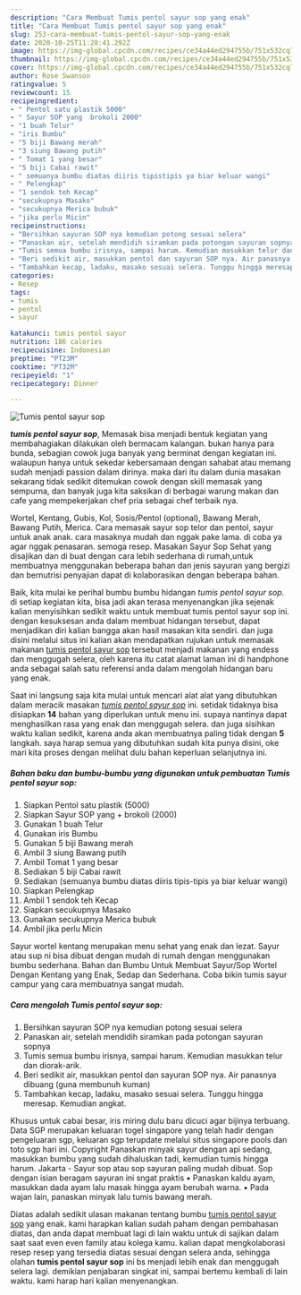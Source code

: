 ```yaml
---
description: "Cara Membuat Tumis pentol sayur sop yang enak"
title: "Cara Membuat Tumis pentol sayur sop yang enak"
slug: 253-cara-membuat-tumis-pentol-sayur-sop-yang-enak
date: 2020-10-25T11:28:41.292Z
image: https://img-global.cpcdn.com/recipes/ce34a44ed294755b/751x532cq70/tumis-pentol-sayur-sop-foto-resep-utama.jpg
thumbnail: https://img-global.cpcdn.com/recipes/ce34a44ed294755b/751x532cq70/tumis-pentol-sayur-sop-foto-resep-utama.jpg
cover: https://img-global.cpcdn.com/recipes/ce34a44ed294755b/751x532cq70/tumis-pentol-sayur-sop-foto-resep-utama.jpg
author: Rose Swanson
ratingvalue: 5
reviewcount: 15
recipeingredient:
- " Pentol satu plastik 5000"
- " Sayur SOP yang  brokoli 2000"
- "1 buah Telur"
- "iris Bumbu"
- "5 biji Bawang merah"
- "3 siung Bawang putih"
- " Tomat 1 yang besar"
- "5 biji Cabai rawit"
- " semuanya bumbu diatas diiris tipistipis ya biar keluar wangi"
- " Pelengkap"
- "1 sendok teh Kecap"
- "secukupnya Masako"
- "secukupnya Merica bubuk"
- "jika perlu Micin"
recipeinstructions:
- "Bersihkan sayuran SOP nya kemudian potong sesuai selera"
- "Panaskan air, setelah mendidih siramkan pada potongan sayuran sopnya"
- "Tumis semua bumbu irisnya, sampai harum. Kemudian masukkan telur dan diorak-arik."
- "Beri sedikit air, masukkan pentol dan sayuran SOP nya. Air panasnya dibuang (guna membunuh kuman)"
- "Tambahkan kecap, ladaku, masako sesuai selera. Tunggu hingga meresap. Kemudian angkat."
categories:
- Resep
tags:
- tumis
- pentol
- sayur

katakunci: tumis pentol sayur 
nutrition: 186 calories
recipecuisine: Indonesian
preptime: "PT23M"
cooktime: "PT32M"
recipeyield: "1"
recipecategory: Dinner

---
```



![Tumis pentol sayur sop](https://img-global.cpcdn.com/recipes/ce34a44ed294755b/751x532cq70/tumis-pentol-sayur-sop-foto-resep-utama.jpg)

<b><i>tumis pentol sayur sop</i></b>, Memasak bisa menjadi bentuk kegiatan yang membahagiakan dilakukan oleh bermacam kalangan. bukan hanya para bunda, sebagian cowok juga banyak yang berminat dengan kegiatan ini. walaupun hanya untuk sekedar kebersamaan dengan sahabat atau memang sudah menjadi passion dalam dirinya. maka dari itu dalam dunia masakan sekarang tidak sedikit ditemukan cowok dengan skill memasak yang sempurna, dan banyak juga kita saksikan di berbagai warung makan dan cafe yang mempekerjakan chef pria sebagai chef terbaik nya.

Wortel, Kentang, Gubis, Kol, Sosis/Pentol (optional), Bawang Merah, Bawang Putih, Merica. Cara memasak sayur sop telor dan pentol, sayur untuk anak anak. cara masaknya mudah dan nggak pake lama. di coba ya agar nggak penasaran. semoga resep. Masakan Sayur Sop Sehat yang disajikan dan di buat dengan cara lebih sederhana di rumah,untuk membuatnya menggunakan beberapa bahan dan jenis sayuran yang bergizi dan bernutrisi penyajian dapat di kolaborasikan dengan beberapa bahan.

Baik, kita mulai ke perihal bumbu bumbu hidangan <i>tumis pentol sayur sop</i>. di setiap kegiatan kita, bisa jadi akan terasa menyenangkan jika sejenak kalian menyisihkan sedikit waktu untuk membuat tumis pentol sayur sop ini. dengan kesuksesan anda dalam membuat hidangan tersebut, dapat menjadikan diri kalian bangga akan hasil masakan kita sendiri. dan juga disini melalui situs ini kalian akan mendapatkan rujukan untuk memasak makanan <u>tumis pentol sayur sop</u> tersebut menjadi makanan yang endess dan menggugah selera, oleh karena itu catat alamat laman ini di handphone anda sebagai salah satu referensi anda dalam mengolah hidangan baru yang enak.


Saat ini langsung saja kita mulai untuk mencari alat alat yang dibutuhkan dalam meracik masakan <u><i>tumis pentol sayur sop</i></u> ini. setidak tidaknya bisa disiapkan <b>14</b> bahan yang diperlukan untuk menu ini. supaya nantinya dapat menghasilkan rasa yang enak dan menggugah selera. dan juga sisihkan waktu kalian sedikit, karena anda akan membuatnya paling tidak dengan <b>5</b> langkah. saya harap semua yang dibutuhkan sudah kita punya disini, oke mari kita proses dengan melihat dulu bahan keperluan selanjutnya ini.

<!--inarticleads1-->

##### Bahan baku dan bumbu-bumbu yang digunakan untuk pembuatan Tumis pentol sayur sop:

1. Siapkan  Pentol satu plastik (5000)
1. Siapkan  Sayur SOP yang + brokoli (2000)
1. Gunakan 1 buah Telur
1. Gunakan iris Bumbu
1. Gunakan 5 biji Bawang merah
1. Ambil 3 siung Bawang putih
1. Ambil  Tomat 1 yang besar
1. Sediakan 5 biji Cabai rawit
1. Sediakan  (semuanya bumbu diatas diiris tipis-tipis ya biar keluar wangi)
1. Siapkan  Pelengkap
1. Ambil 1 sendok teh Kecap
1. Siapkan secukupnya Masako
1. Gunakan secukupnya Merica bubuk
1. Ambil jika perlu Micin


Sayur wortel kentang merupakan menu sehat yang enak dan lezat. Sayur atau sup ni bisa dibuat dengan mudah di rumah dengan menggunakan bumbu sederhana. Bahan dan Bumbu Untuk Membuat Sayur/Sop Wortel Dengan Kentang yang Enak, Sedap dan Sederhana. Coba bikin tumis sayur campur yang cara membuatnya sangat mudah. 

<!--inarticleads2-->

##### Cara mengolah Tumis pentol sayur sop:

1. Bersihkan sayuran SOP nya kemudian potong sesuai selera
1. Panaskan air, setelah mendidih siramkan pada potongan sayuran sopnya
1. Tumis semua bumbu irisnya, sampai harum. Kemudian masukkan telur dan diorak-arik.
1. Beri sedikit air, masukkan pentol dan sayuran SOP nya. Air panasnya dibuang (guna membunuh kuman)
1. Tambahkan kecap, ladaku, masako sesuai selera. Tunggu hingga meresap. Kemudian angkat.


Khusus untuk cabai besar, iris miring dulu baru dicuci agar bijinya terbuang. Data SGP merupakan keluaran togel singapore yang telah hadir dengan pengeluaran sgp, keluaran sgp terupdate melalui situs singapore pools dan toto sgp hari ini. Copyright Panaskan minyak sayur dengan api sedang, masukkan bumbu yang sudah dihaluskan tadi, kemudian tumis hingga harum. Jakarta - Sayur sop atau sop sayuran paling mudah dibuat. Sop dengan isian beragam sayuran ini sngat praktis ▪ Panaskan kaldu ayam, masukkan dada ayam lalu masak hingga ayam berubah warna. ▪ Pada wajan lain, panaskan minyak lalu tumis bawang merah. 

Diatas adalah sedikit ulasan makanan tentang bumbu <u>tumis pentol sayur sop</u> yang enak. kami harapkan kalian sudah paham dengan pembahasan diatas, dan anda dapat membuat lagi di lain waktu untuk di sajikan dalam saat saat even even family atau kolega kamu. kalian dapat mengkolaborasi resep resep yang tersedia diatas sesuai dengan selera anda, sehingga olahan <b>tumis pentol sayur sop</b> ini bs menjadi lebih enak dan menggugah selera lagi. demikian penjabaran singkat ini, sampai bertemu kembali di lain waktu. kami harap hari kalian menyenangkan.
